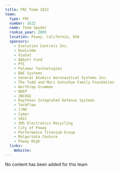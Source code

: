```yaml
---
title: FRC Team 1622
team:
  type: FRC
  number: 1622
  name: Team Spyder
  rookie_year: 2005
  location: Poway, California, USA
  sponsors:
    - Evolution Controls Inc.
    - Qualcomm
    - ViaSat
    - Abbott Fund
    - PTC
    - Palomar Technologies
    - BAE Systems
    - General Atomics Aeronautical Systems Inc.
    - The Todd and Mari Gutschow Family Foundation
    - Northrop Grumman
    - NDEP
    - INCOSE
    - Raytheon Integrated Defense Systems
    - TechFlow
    - J!NX
    - Cymer
    - SAIC
    - IMS Electronics Recycling
    - City of Poway
    - Performance Titanium Group
    - Malgorzata Couture
    - Poway High
  links:
    Website: 
---
```

No content has been added for this team